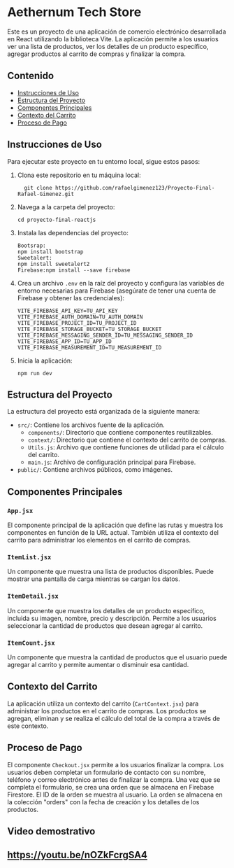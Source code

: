 

# Aethernum Tech Store

Este es un proyecto de una aplicación de comercio electrónico desarrollada en React utilizando la biblioteca Vite. La aplicación permite a los usuarios ver una lista de productos, ver los detalles de un producto específico, agregar productos al carrito de compras y finalizar la compra.

## Contenido

- [Instrucciones de Uso](#instrucciones-de-uso)
- [Estructura del Proyecto](#estructura-del-proyecto)
- [Componentes Principales](#componentes-principales)
- [Contexto del Carrito](#contexto-del-carrito)
- [Proceso de Pago](#proceso-de-pago)

## Instrucciones de Uso

Para ejecutar este proyecto en tu entorno local, sigue estos pasos:

1. Clona este repositorio en tu máquina local:

   ```shell
     git clone https://github.com/rafaelgimenez123/Proyecto-Final-Rafael-Gimenez.git
   ```

2. Navega a la carpeta del proyecto:

   ```shell
   cd proyecto-final-reactjs
   ```

3. Instala las dependencias del proyecto:

   ```shell
   Bootsrap:
   npm install bootstrap
   Sweetalert:
   npm install sweetalert2
   Firebase:npm install --save firebase
   
   ```

4. Crea un archivo `.env` en la raíz del proyecto y configura las variables de entorno necesarias para Firebase (asegúrate de tener una cuenta de Firebase y obtener las credenciales):

   ```env
   VITE_FIREBASE_API_KEY=TU_API_KEY
   VITE_FIREBASE_AUTH_DOMAIN=TU_AUTH_DOMAIN
   VITE_FIREBASE_PROJECT_ID=TU_PROJECT_ID
   VITE_FIREBASE_STORAGE_BUCKET=TU_STORAGE_BUCKET
   VITE_FIREBASE_MESSAGING_SENDER_ID=TU_MESSAGING_SENDER_ID
   VITE_FIREBASE_APP_ID=TU_APP_ID
   VITE_FIREBASE_MEASUREMENT_ID=TU_MEASUREMENT_ID
   ```

5. Inicia la aplicación:

   ```shell
   npm run dev
   ```



## Estructura del Proyecto

La estructura del proyecto está organizada de la siguiente manera:

- `src/`: Contiene los archivos fuente de la aplicación.
  - `components/`: Directorio que contiene componentes reutilizables.
  - `context/`: Directorio que contiene el contexto del carrito de compras.
  - `Utils.js`: Archivo que contiene funciones de utilidad para el cálculo del carrito.
  - `main.js`: Archivo de configuración principal para Firebase.
- `public/`: Contiene archivos públicos, como imágenes.

## Componentes Principales

### `App.jsx`

El componente principal de la aplicación que define las rutas y muestra los componentes en función de la URL actual. También utiliza el contexto del carrito para administrar los elementos en el carrito de compras.

### `ItemList.jsx`

Un componente que muestra una lista de productos disponibles. Puede mostrar una pantalla de carga mientras se cargan los datos.

### `ItemDetail.jsx`

Un componente que muestra los detalles de un producto específico, incluida su imagen, nombre, precio y descripción. Permite a los usuarios seleccionar la cantidad de productos que desean agregar al carrito.

### `ItemCount.jsx`

Un componente que muestra la cantidad de productos que el usuario puede agregar al carrito y permite aumentar o disminuir esa cantidad.

## Contexto del Carrito

La aplicación utiliza un contexto del carrito (`CartContext.jsx`) para administrar los productos en el carrito de compras. Los productos se agregan, eliminan y se realiza el cálculo del total de la compra a través de este contexto.

## Proceso de Pago

El componente `Checkout.jsx` permite a los usuarios finalizar la compra. Los usuarios deben completar un formulario de contacto con su nombre, teléfono y correo electrónico antes de finalizar la compra. Una vez que se completa el formulario, se crea una orden que se almacena en Firebase Firestore. El ID de la orden se muestra al usuario. La orden se almacena en la colección "orders" con la fecha de creación y los detalles de los productos.
## Video demostrativo
https://youtu.be/nOZkFcrgSA4
---

